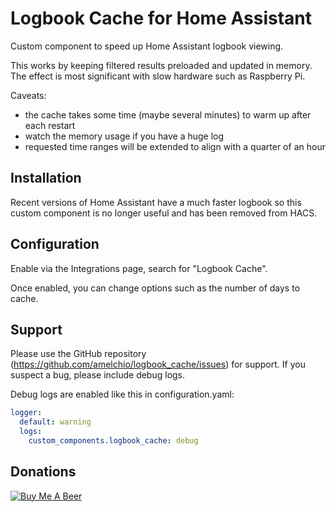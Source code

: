 # Logbook Cache for Home Assistant

Custom component to speed up Home Assistant logbook viewing.

This works by keeping filtered results preloaded and updated in memory. The effect is most significant with slow hardware such as Raspberry Pi.

Caveats:
- the cache takes some time (maybe several minutes) to warm up after each restart
- watch the memory usage if you have a huge log
- requested time ranges will be extended to align with a quarter of an hour


## Installation

Recent versions of Home Assistant have a much faster logbook so this custom component is no longer useful and has been removed from HACS.

## Configuration

Enable via the Integrations page, search for "Logbook Cache".

Once enabled, you can change options such as the number of days to cache.


## Support

Please use the GitHub repository (https://github.com/amelchio/logbook_cache/issues) for support. If you suspect a bug, please include debug logs.

Debug logs are enabled like this in configuration.yaml:
```yaml
logger:
  default: warning
  logs:
    custom_components.logbook_cache: debug
```


## Donations

<a href="https://www.buymeacoffee.com/amelchio" target="_blank"><img src="https://www.buymeacoffee.com/assets/img/custom_images/orange_img.png" alt="Buy Me A Beer" style="height: auto !important;width: auto !important;" ></a><br>
